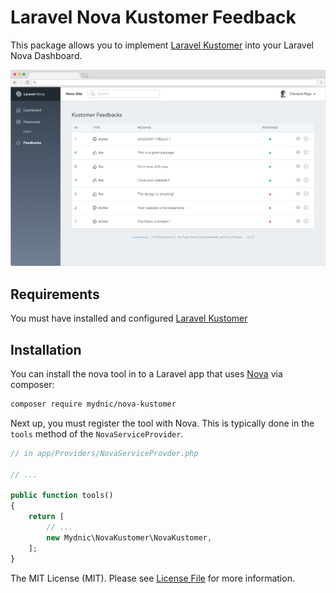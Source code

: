 # Laravel Nova Kustomer Feedback

This package allows you to implement [Laravel Kustomer](https://github.com/mydnic/laravel-kustomer) into your Laravel Nova Dashboard.

![Dashboard index page](screenshot.png)

## Requirements

You must have installed and configured [Laravel Kustomer](https://github.com/mydnic/laravel-kustomer)

## Installation

You can install the nova tool in to a Laravel app that uses [Nova](https://nova.laravel.com) via composer:

```bash
composer require mydnic/nova-kustomer
```

Next up, you must register the tool with Nova. This is typically done in the `tools` method of the `NovaServiceProvider`.

```php
// in app/Providers/NovaServiceProvder.php

// ...

public function tools()
{
    return [
        // ...
        new Mydnic\NovaKustomer\NovaKustomer,
    ];
}
```

The MIT License (MIT). Please see [License File](LICENSE) for more information.
